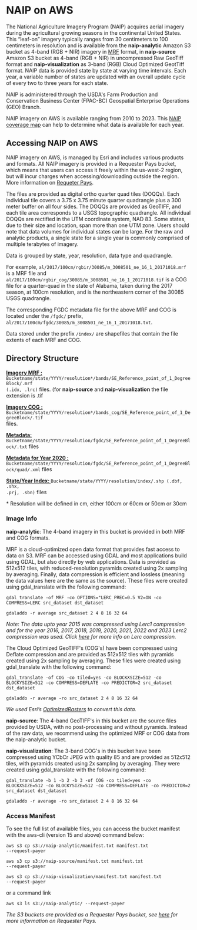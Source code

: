 # NAIP on AWS

The National Agriculture Imagery Program (NAIP) acquires aerial imagery during the agricultural growing seasons in the continental United States. This &ldquo;leaf-on&rdquo; imagery typically ranges from 30 centimeters to 100 centimeters in resolution and is available from the **naip-analytic** Amazon S3 bucket as 4-band (RGB + NIR) imagery in <a href="https://github.com/nasa-gibs/mrf/blob/master/src/gdal_mrf/frmts/mrf/MUG.md">MRF</a> format, in **naip-source** Amazon S3 bucket as 4-band (RGB + NIR) in uncompressed Raw GeoTiff format and **naip-visualization** as 3-band (RGB) Cloud Optimized GeotTiff format. NAIP data is provided state by state at varying time intervals. Each year, a variable number of states are updated with an overall update cycle of every two to three years for each state.

NAIP is administered through the USDA's Farm Production and Conservation Business Center (FPAC-BC) Geospatial Enterprise Operations (GEO) Branch.

NAIP imagery on AWS is available ranging from 2010 to 2023. This <a href="http://www.arcgis.com/home/webmap/viewer.html?webmap=17944d45bbef42afb05a5652d7c28aa5">NAIP coverage map</a> can help to determine what data is available for each year.

## Accessing NAIP on AWS

NAIP imagery on AWS, is managed by Esri and includes various products and formats. All NAIP imagery is provided in a Requester Pays bucket, which means that users can access it freely within the us-west-2 region, but will incur charges when accessing/downloading outside the region. More information on <a href="https://docs.aws.amazon.com/AmazonS3/latest/dev/RequesterPaysBuckets.html">Requeter Pays</a>.

The files are provided as digital ortho quarter quad tiles (DOQQs). Each individual tile covers a 3.75 x 3.75 minute quarter quadrangle plus a 300 meter buffer on all four sides. The DOQQs are provided as GeoTIFF, and each tile area corresponds to a USGS topographic quadrangle. All individual DOQQs are rectified in the UTM coordinate system, NAD 83. Some states, due to their size and location, span more than one UTM zone. Users should note that data volumes for individual states can be large. For the raw and analytic products, a single state for a single year is commonly comprised of multiple terabytes of imagery.

Data is grouped by state, year, resolution, data type and quadrangle.

For example, <code>al/2017/100cm/rgbir/30085/m_3008501_ne_16_1_20171018.mrf</code> is a MRF file and <code>al/2017/100cm/rgbir_cog/30085/m_3008501_ne_16_1_20171018.tif</code> is a COG file for a quarter-quad in the state of Alabama, taken during the 2017 season, at 100cm resolution, and is the northeastern corner of the 30085 USGS quadrangle.

The corresponding FGDC metadata file for the above MRF and COG is located under the <code>/fgdc/</code> prefix, <code>al/2017/100cm/fgdc/30085/m_3008501_ne_16_1_20171018.txt</code>.

Data stored under the prefix <code>/index/</code> are shapefiles that contain the file extents of each MRF and COG.

## Directory Structure

<b><u>Imagery MRF : </u></b><code>Bucketname/state/YYYY/resolution*/bands/SE_Reference_point_of_1_DegreeBlock/.mrf (.idx, .lrc)</code> files. (for **naip-source** and **naip-visualization** the file extension is .tif

<b><u>Imagery COG : </u></b><code>Bucketname/state/YYYY/resolution*/bands_cog/SE_Reference_point_of_1_DegreeBlock/.tif </code> files.

<b><u>Metadata: </u></b><code>Bucketname/state/YYYY/resolution/fgdc/SE_Reference_point_of_1_DegreeBlock/.txt</code> files

<b><u>Metadata for Year 2020 : </u></b><code>Bucketname/state/YYYY/resolution/fgdc/SE_Reference_point_of_1_DegreeBlock/quad/.xml</code> files

<b><u>State/Year Index: </u></b><code>Bucketname/state/YYYY/resolution/index/.shp (.dbf, .shx, .prj, .sbn)</code> files

\* Resolution will be defined in cm, either 100cm or 60cm or 50cm or 30cm

### Image Info

**naip-analytic**: The 4-band imagery in this bucket is provided in both MRF and COG formats. 

MRF is a cloud-optimized open data format that provides fast access to data on S3. MRF can be accessed using GDAL and most applications build using GDAL, but also directly by web applications. Data is provided as 512x512 tiles, with reduced-resolution pyramids created using 2x sampling by averaging. Finally, data compression is efficient and lossless (meaning the data values here are the same as the source). These files were created using gdal_translate with the following command:

<code>gdal_translate -of MRF -co OPTIONS="LERC_PREC=0.5 V2=ON -co COMPRESS=LERC src_dataset dst_dataset</code>

<code>gdaladdo -r average src_dataset 2 4 8 16 32 64</code>

*Note: The data upto year 2015 was compressed using Lerc1 compression and for the year 2016, 2017, 2018, 2019, 2020, 2021, 2022 and 2023 Lerc2 compression was used. Click <a href="https://github.com/Esri/lerc">here</a> for more info on Lerc compression.*

The Cloud Optimized GeoTIFF's (COG's) have been compressed using Deflate compression and are provided as 512x512 tiles with pyramids created using 2x sampling by averaging. These files were created using gdal_translate with the following command:

<code>gdal_translate -of COG -co tiled=yes -co BLOCKXSIZE=512 -co BLOCKYSIZE=512 -co COMPRESS=DEFLATE -co PREDICTOR=2 src_dataset dst_dataset</code>

<code>gdaladdo -r average -ro src_dataset 2 4 8 16 32 64</code>

*We used Esri’s <a href="https://github.com/Esri/OptimizeRasters/blob/master/README.md">OptimizedRasters</a> to convert this data.*

**naip-source**: The 4-band GeoTIFF's in this bucket are the source files provided by USDA, with no post-processing and without pyramids. Instead of the raw data, we recommend using the optimized MRF or COG data from the naip-analytic bucket.

**naip-visualization**: The 3-band COG's in this bucket have been compressed using YCbCr JPEG with quality 85 and are provided as 512x512 tiles, with pyramids created using 2x sampling by averaging. They were created using gdal_translate with the following command:

<code>gdal_translate -b 1 -b 2 -b 3 -of COG -co tiled=yes -co BLOCKXSIZE=512 -co BLOCKYSIZE=512 -co COMPRESS=DEFLATE -co PREDICTOR=2 src_dataset dst_dataset</code>

<code>gdaladdo -r average -ro src_dataset 2 4 8 16 32 64</code>

### Access Manifest

To see the full list of available files, you can access the bucket manifest with the aws-cli (version 15 and above) command below:

<code>aws s3 cp s3://naip-analytic/manifest.txt manifest.txt --request-payer</code>

<code>aws s3 cp s3://naip-source/manifest.txt manifest.txt --request-payer</code>

<code>aws s3 cp s3://naip-visualization/manifest.txt manifest.txt --request-payer</code>

or a command link

<code>aws s3 ls s3://naip-analytic/ --request-payer</code>

<em>The S3 buckets are provided as a Requester Pays bucket, see <a href="https://docs.aws.amazon.com/AmazonS3/latest/dev/RequesterPaysBuckets.html">here</a> for more information on Requester Pays.</em>